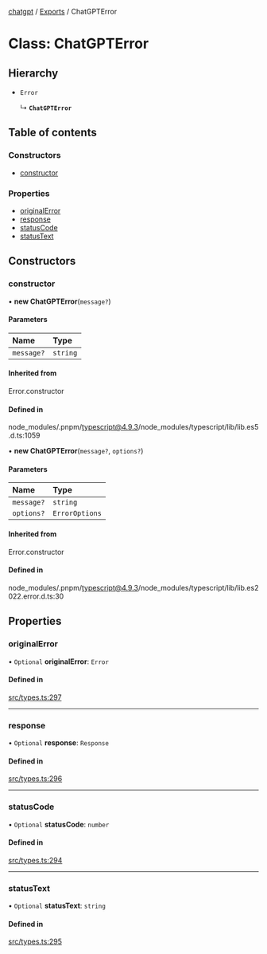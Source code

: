 [chatgpt](../readme.md) / [Exports](../modules.md) / ChatGPTError

# Class: ChatGPTError

## Hierarchy

- `Error`

  ↳ **`ChatGPTError`**

## Table of contents

### Constructors

- [constructor](ChatGPTError.md#constructor)

### Properties

- [originalError](ChatGPTError.md#originalerror)
- [response](ChatGPTError.md#response)
- [statusCode](ChatGPTError.md#statuscode)
- [statusText](ChatGPTError.md#statustext)

## Constructors

### constructor

• **new ChatGPTError**(`message?`)

#### Parameters

| Name | Type |
| :------ | :------ |
| `message?` | `string` |

#### Inherited from

Error.constructor

#### Defined in

node_modules/.pnpm/typescript@4.9.3/node_modules/typescript/lib/lib.es5.d.ts:1059

• **new ChatGPTError**(`message?`, `options?`)

#### Parameters

| Name | Type |
| :------ | :------ |
| `message?` | `string` |
| `options?` | `ErrorOptions` |

#### Inherited from

Error.constructor

#### Defined in

node_modules/.pnpm/typescript@4.9.3/node_modules/typescript/lib/lib.es2022.error.d.ts:30

## Properties

### originalError

• `Optional` **originalError**: `Error`

#### Defined in

[src/types.ts:297](https://github.com/transitive-bullshit/chatgpt-api/blob/d87ae67/src/types.ts#L297)

___

### response

• `Optional` **response**: `Response`

#### Defined in

[src/types.ts:296](https://github.com/transitive-bullshit/chatgpt-api/blob/d87ae67/src/types.ts#L296)

___

### statusCode

• `Optional` **statusCode**: `number`

#### Defined in

[src/types.ts:294](https://github.com/transitive-bullshit/chatgpt-api/blob/d87ae67/src/types.ts#L294)

___

### statusText

• `Optional` **statusText**: `string`

#### Defined in

[src/types.ts:295](https://github.com/transitive-bullshit/chatgpt-api/blob/d87ae67/src/types.ts#L295)
